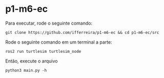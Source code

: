 # p1-m6-ec

Para executar, rode o seguinte comando:

`git clone https://github.com/ifferreira/p1-m6-ec && cd p1-m6-ec/src`

Rode o seguinte comando em um terminal a parte:

`ros2 run turtlesim turtlesim_node`

Então, execute o arquivo

`python3 main.py -h`
